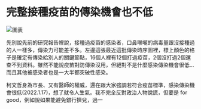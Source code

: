 # 完整接種疫苗的傳染機會也不低

![圖表](2022.1.18-full-vaccined-isnt-perfect.jpg)

先別說先前的研究報告裡說，接種過疫苗的感染者，口鼻喉嚨的病毒量跟沒接種過的人一樣多，傳染力可能差不多。左邊這張最近這批傳染時序圖裡，標上顏色的格子是確定有傳染給別人的關鍵節點，16個人裡有12個打過疫苗，2個沒打過2個還查不到資料。雖然不能說疫苗對防傳染沒用，但絕對不是什麼感染傳染機會很低… 而且其他被感染者也是一大半都突破性感染。

柯文哲身為市長、又有醫師的權威，還在跟大家強調若符合疫苗標準，感染傳染機會很低(2022.1.17)，想了就令人生氣。我不完全反對政治人物說謊，但要是 for good，例如說如果能避免銀行擠兌，過一